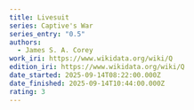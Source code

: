 ```yaml
---
title: Livesuit
series: Captive's War
series_entry: "0.5"
authors:
  - James S. A. Corey
work_iri: https://www.wikidata.org/wiki/Q
edition_iri: https://www.wikidata.org/wiki/Q
date_started: 2025-09-14T08:22:00.000Z
date_finished: 2025-09-14T10:44:00.000Z
rating: 3
---
```

